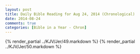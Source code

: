 ```yaml
---
layout: post
title: Daily Bible Reading for Aug 24, 2014 (Chronological)
date: 2014-08-24
comments: true
categories: [Bible in a Year - Chron]
---
```

{% render_partial ../KJV/Jer/49.markdown %}
{% render_partial ../KJV/Jer/50.markdown %}
